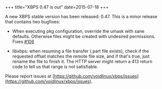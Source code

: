 +++
title="XBPS 0.47 is out"
date=2015-07-18
+++

A new XBPS stable version has been released: 0.47. This is a minor release
that contains two bugfixes:

- When executing pkg configuration, override the umask with sane defaults.
Otherwise files might be created with undesired permissions.
Fixes [#106](https://github.com/voidlinux/xbps/issues/106)

- libxbps: when resuming a file transfer (.part file exists), check if the
requested offset matches the remote file size, and if that's true,
just rename the file to finish it. The HTTP server might return a 413
return code to tell us that range is not satisfiable.

Please report issues at
[https://github.com/voidlinux/xbps/issues](https://github.com/voidlinux/xbps/issues).

